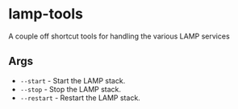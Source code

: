 # lamp-tools

A couple off shortcut tools for handling the various LAMP services

## Args

- `--start` - Start the LAMP stack.
- `--stop` - Stop the LAMP stack.
- `--restart` - Restart the LAMP stack.
